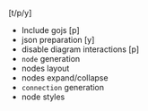 [t/p/y]

- Include gojs [p]
- json preparation [y]
- disable diagram interactions [p]
- `node` generation
- nodes layout
- nodes expand/collapse
- `connection` generation
- node styles
